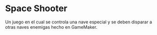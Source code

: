 # Space Shooter
Un juego en el cual se controla una nave especial y se deben disparar a otras naves enemigas hecho en GameMaker.
